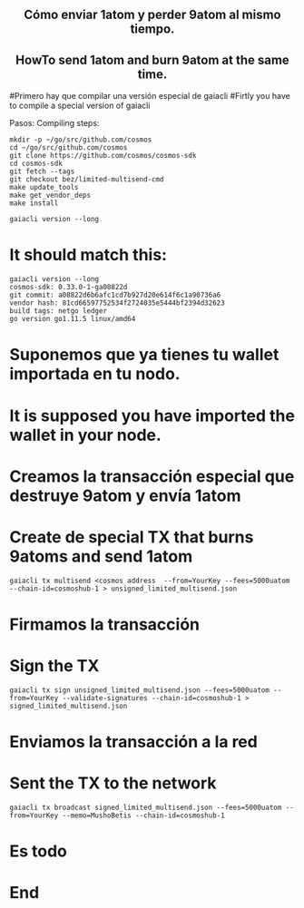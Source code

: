 
<h2 align="center">Cómo enviar 1atom y perder 9atom al mismo tiempo.</h2>
<h2 align="center">HowTo send 1atom and burn 9atom at the same time.</h2>

#Primero hay que compilar una versión especial de gaiacli
#Firtly you have to compile a special version of gaiacli

Pasos:
Compiling steps:

```
mkdir -p ~/go/src/github.com/cosmos
cd ~/go/src/github.com/cosmos
git clone https://github.com/cosmos/cosmos-sdk
cd cosmos-sdk
git fetch --tags
git checkout bez/limited-multisend-cmd
make update_tools
make get_vendor_deps
make install
```

```
gaiacli version --long
```

# It should match this:

```
gaiacli version --long
cosmos-sdk: 0.33.0-1-ga08822d
git commit: a08822d6b6afc1cd7b927d20e614f6c1a90736a6
vendor hash: 81cd66597752534f2724035e5444bf2394d32623
build tags: netgo ledger
go version go1.11.5 linux/amd64
```

# Suponemos que ya tienes tu wallet importada en tu nodo.
# It is supposed you have imported the wallet in your node.

# Creamos la transacción especial que destruye 9atom y envía 1atom
# Create de special TX that burns 9atoms and send 1atom

```
gaiacli tx multisend <cosmos address  --from=YourKey --fees=5000uatom --chain-id=cosmoshub-1 > unsigned_limited_multisend.json
```

# Firmamos la transacción
# Sign the TX

```
gaiacli tx sign unsigned_limited_multisend.json --fees=5000uatom --from=YourKey --validate-signatures --chain-id=cosmoshub-1 > signed_limited_multisend.json
```

# Enviamos la transacción a la red
# Sent the TX to the network

```
gaiacli tx broadcast signed_limited_multisend.json --fees=5000uatom --from=YourKey --memo=MushoBetis --chain-id=cosmoshub-1
```

# Es todo
# End
